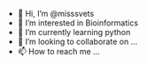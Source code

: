 - 👋 Hi, I’m @misssvets
- 👀 I’m interested in Bioinformatics
- 🌱 I’m currently learning python
- 💞️ I’m looking to collaborate on ...
- 📫 How to reach me ...

<!---
misssvets/misssvets is a ✨ special ✨ repository because its `README.md` (this file) appears on your GitHub profile.
You can click the Preview link to take a look at your changes.
--->
